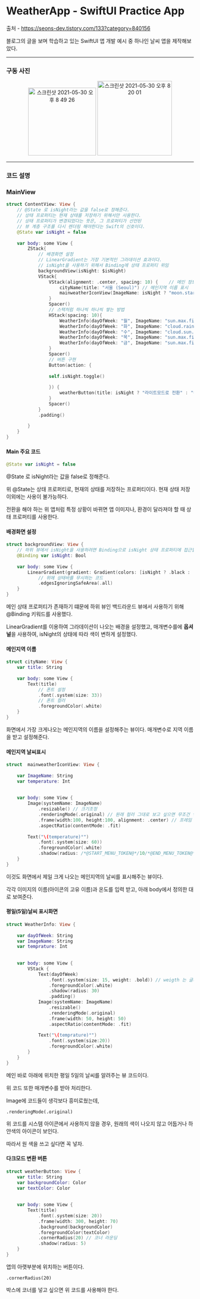 #  WeatherApp - SwiftUI Practice App

출처 - https://seons-dev.tistory.com/133?category=840156 

블로그의 글을 보며 학습하고 있는 SwiftUI 앱 개발 예시 중 하나인 날씨 앱을 제작해보았다.

* * *
### 구동 사진 
<p align="center">
<img width="182" alt="스크린샷 2021-05-30 오후 8 49 26" src="https://user-images.githubusercontent.com/11778058/120103020-8bcb4680-c188-11eb-9b71-4248926bd3ba.png">
<img width="200" alt="스크린샷 2021-05-30 오후 8 20 01" src="https://user-images.githubusercontent.com/11778058/120102464-22e2cf00-c186-11eb-92c6-cd0a96f3624c.png">
</p>

* * *

### 코드 설명 

### MainView
```swift
struct ContentView: View {
    // @State 로 isNight라는 값을 false로 정해준다.
    // 상태 프로퍼티는 현재 상태를 저장하기 위해서만 사용한다.
    // 상태 프로퍼티가 변경되었다는 뜻은, 그 프로퍼티가 선언된
    // 뷰 계층 구조를 다시 렌더링 해야한다는 Swift의 신호이다.
    @State var isNight = false
    
    var body: some View {
        ZStack{
            // 배경화면 설정
            // LinearGradient는 가장 기본적인 그라데이션 효과이다.
            // isNight을 사용하기 위해서 Binding에 상태 프로퍼티 위임
            backgroundView(isNight: $isNight)
            VStack{
                VStack(alignment: .center, spacing: 10) {    // 메인 정보
                    cityName(title: "서울 (Seoul)") // 메인지역 이름 표시
                    mainweatherIconView(ImageName: isNight ? "moon.stars.fill" : "sun.max.fill", temperature: isNight ? 5 :25)  //메인지역 날씨 정보
                }
                Spacer()
                // 스택처럼 하나씩 하나씩 쌓는 방법
                HStack(spacing: 10){
                    WeatherInfo(dayOfWeek: "월", ImageName: "sun.max.fill", temprature: 23)
                    WeatherInfo(dayOfWeek: "화", ImageName: "cloud.rain.fill", temprature: 21)
                    WeatherInfo(dayOfWeek: "수", ImageName: "cloud.sun.rain.fill", temprature: 22)
                    WeatherInfo(dayOfWeek: "목", ImageName: "sun.max.fill", temprature: 25)
                    WeatherInfo(dayOfWeek: "금", ImageName: "sun.max.fill", temprature: 21)
                }
                Spacer()
                // 버튼 구현
                Button(action: {
                                  
                self.isNight.toggle()
                                  
                }) {
                    weatherButton(title: isNight ? "라이트모드로 전환" : "다크모드로 전환", backgroundColor: isNight ? .gray : .white, textColor: isNight ? .white : .blue)
                }
                Spacer()
            }
            .padding()
            
        }
    }
}
```

#### Main 주요 코드

```swift
@State var isNight = false
```

@State 로 isNight라는 값을 false로 정해준다.

위 @State는 상태 프로퍼티로, 현재의 상태를 저장하는 프로퍼티이다. 현재 상태 저장 이외에는 사용이 불가능하다.

전환을 해야 하는 위 앱처럼 특정 상황이 바뀌면 앱 이미지나, 환경이 달라져야 할 때 상태 프로퍼티를 사용한다.



#### 배경화면 설정

```swift
struct backgroundView: View {
    // 하위 뷰에서 isNight을 사용하려면 Binding으로 isNight 상태 프로퍼티에 접근할 수 있다.
    @Binding var isNight: Bool
    
    var body: some View {
        LinearGradient(gradient: Gradient(colors: [isNight ? .black : .blue, isNight ? .gray : .white]), startPoint: .topTrailing, endPoint: .bottomTrailing)
            // 위에 상태바를 무시하는 코드
            .edgesIgnoringSafeArea(.all)
    }
}

```
메인 상태 프로퍼티가 존재하기 떄문에 하위 뷰인 백드라운드 뷰에서 사용하기 위해 @Binding 키워드를 사용했다.

LinearGradient를 이용하여 그라데이션이 나오는 배경을 설정했고, 매개변수를에 **옵셔널**을 사용하여, isNight의 상태에 따라 색이 변하게 설정했다.


#### 메인지역 이름
```swift
struct cityName: View {
    var title: String
    
    var body: some View {
        Text(title)
            // 폰트 설정
            .font(.system(size: 33))
            // 폰트 컬러
            .foregroundColor(.white)
    }
}
```

화면에서 가장 크게나오는 메인지역의 이름을 설정해주는 뷰이다.
매개변수로 지역 이름을 받고 설정해준다.


#### 메인지역 날씨표시
```swift
struct  mainweatherIconView: View {
    
    var ImageName: String
    var temperature: Int
    
    
    var body: some View {
        Image(systemName: ImageName)
            .resizable() // 크기조정
            .renderingMode(.original) // 원래 컬러 그대로 보고 싶으면 무조건 넣어야 한다.
            .frame(width:100, height:100, alignment: .center) // 프레임
            .aspectRatio(contentMode: .fit)
        
        Text("\(temperature)°")
            .font(.system(size: 60))
            .foregroundColor(.white)
            .shadow(radius: /*@START_MENU_TOKEN@*/10/*@END_MENU_TOKEN@*/)
    }
}
```

이것도 화면에서 제일 크게 나오는 메인지역의 날씨를 표시해주는 뷰이다. 

각각 이미지의 이름(아이콘의 고유 이름)과 온도를 입력 받고, 아래 body에서 정의한 대로 보여준다.

#### 평일(5일)날씨 표시화면
```swift
struct WeatherInfo: View {
    
    var dayOfWeek: String
    var ImageName: String
    var temprature: Int
    
    
    var body: some View {
        VStack {
            Text(dayOfWeek)
                .font(.system(size: 15, weight: .bold)) // weigth 는 글자굵기
                .foregroundColor(.white)
                .shadow(radius: 30)
                .padding()
            Image(systemName: ImageName)
                .resizable()
                .renderingMode(.original)
                .frame(width: 50, height: 50)
                .aspectRatio(contentMode: .fit)
            
            Text("\(temprature)°")
                .font(.system(size:20))
                .foregroundColor(.white)
        }
    }
}
```
메인 바로 아래에 위치한 평일 5일의 날씨를 알려주는 뷰 코드이다.

위 코드 또한 매개변수를 받아 처리한다. 

Image에 코드들이 생각보다 흥미로웠는데,
```
.renderingMode(.original)
```
위 코드를 시스템 아이콘에서 사용하지 않을 경우, 원래의 색이 나오지 않고 어둡거나 하얀색의 아이콘이 보인다.

따라서 원 색을 쓰고 싶다면 꼭 넣자.


#### 다크모드 변환 버튼
```swift
struct weatherButton: View {
    var title: String
    var backgroundColor: Color
    var textColor: Color
    
    
    var body: some View {
        Text(title)
            .font(.system(size: 20))
            .frame(width: 300, height: 70)
            .background(backgroundColor)
            .foregroundColor(textColor)
            .cornerRadius(20) // 코너 라운딩
            .shadow(radius: 5)
    }
}
```
앱의 아랫부분에 위치하는 버튼이다.

```
.cornerRadius(20)
```
박스에 코너를 넣고 싶으면 위 코드를 사용해야 한다.
